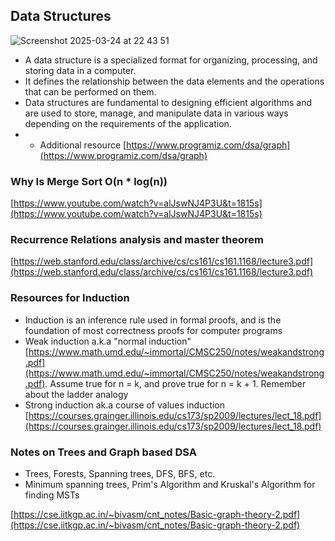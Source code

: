 ## Data Structures             

![Screenshot 2025-03-24 at 22 43 51](https://github.com/user-attachments/assets/749768c3-7dec-485e-97c0-a13456e3b4ed)

- A data structure is a specialized format for organizing, processing, and storing data in a computer.
- It defines the relationship between the data elements and the operations that can be performed on them.
- Data structures are fundamental to designing efficient algorithms and are used to store, manage, and manipulate data in various ways depending on the requirements of the application.
- - Additional resource [https://www.programiz.com/dsa/graph](https://www.programiz.com/dsa/graph)


### Why Is Merge Sort O(n * log(n))

[https://www.youtube.com/watch?v=alJswNJ4P3U&t=1815s](https://www.youtube.com/watch?v=alJswNJ4P3U&t=1815s)

### Recurrence Relations analysis and master theorem

[https://web.stanford.edu/class/archive/cs/cs161/cs161.1168/lecture3.pdf](https://web.stanford.edu/class/archive/cs/cs161/cs161.1168/lecture3.pdf)

### Resources for Induction 

- Induction is an inference rule used in formal proofs, and is the foundation of most correctness proofs for computer programs
- Weak induction a.k.a "normal induction" [https://www.math.umd.edu/~immortal/CMSC250/notes/weakandstrong.pdf](https://www.math.umd.edu/~immortal/CMSC250/notes/weakandstrong.pdf). Assume true for n = k, and prove true for n = k + 1. Remember about the ladder analogy
- Strong induction ak.a course of values induction [https://courses.grainger.illinois.edu/cs173/sp2009/lectures/lect_18.pdf](https://courses.grainger.illinois.edu/cs173/sp2009/lectures/lect_18.pdf)


### Notes on Trees and Graph based DSA

- Trees, Forests, Spanning trees, DFS, BFS, etc.
- Minimum spanning trees, Prim's Algorithm and Kruskal's Algorithm for finding MSTs

[https://cse.iitkgp.ac.in/~bivasm/cnt_notes/Basic-graph-theory-2.pdf](https://cse.iitkgp.ac.in/~bivasm/cnt_notes/Basic-graph-theory-2.pdf)
